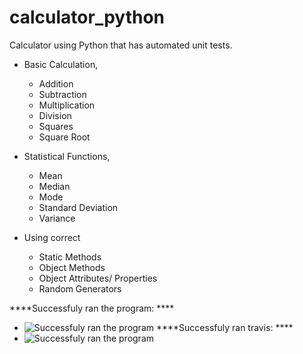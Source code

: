 # calculator_python

Calculator using Python that has automated unit tests.
* Basic Calculation,
  * Addition
  * Subtraction
  * Multiplication
  * Division
  * Squares
  * Square Root
* Statistical Functions,
  * Mean
  * Median
  * Mode
  * Standard Deviation
  * Variance

* Using correct
  * Static Methods
  * Object Methods
  * Object Attributes/ Properties
  * Random Generators

****Successfuly ran the program: ****
* ![Successfuly ran the program](https://github.com/devshah2806/calculator_python/blob/master/Image/Project_2_program.PNG "Screenshot")
****Successfuly ran travis: ****
* ![Successfuly ran the program](https://github.com/devshah2806/calculator_python/blob/master/Image/Project_2_travis.PNG "Screenshot")
